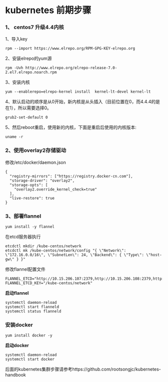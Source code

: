 # kubernetes 前期步骤
### 1、 centos7 升级4.4内核
1、导入key
```
rpm --import https://www.elrepo.org/RPM-GPG-KEY-elrepo.org  
```

2、安装elrepo的yum源
```
rpm -Uvh http://www.elrepo.org/elrepo-release-7.0-2.el7.elrepo.noarch.rpm  
```
3、安装内核
```
yum --enablerepo=elrepo-kernel install  kernel-lt-devel kernel-lt 
```
4、默认启动的顺序是从0开始，新内核是从头插入（目前位置在0，而4.4.4的是在1），所以需要选择0。
```
grub2-set-default 0  
```
5、然后reboot重启，使用新的内核，下面是重启后使用的内核版本:
```
uname -r  
```
### 2、使用overlay2存储驱动

修改/etc/docker/daemon.json

```
{
  "registry-mirrors": ["https://registry.docker-cn.com"],
  "storage-driver": "overlay2",
  "storage-opts": [
    "overlay2.override_kernel_check=true"
  ],
  "live-restore": true
}
```

### 3、部署flannel
```
yum install -y flannel
```
在etcd服务器执行
```
etcdctl mkdir /kube-centos/network
etcdctl mk /kube-centos/network/config "{ \"Network\": \"172.16.0.0/16\", \"SubnetLen\": 24, \"Backend\": { \"Type\": \"host-gw\" } }"
```
修改flannel配置文件

```
FLANNEL_ETCD="http://10.15.206.107:2379,http://10.15.206.108:2379,http://10.15.206.109:2379"
FLANNEL_ETCD_KEY="/kube-centos/network"
```

**启动flannel**

```shell
systemctl daemon-reload
systemctl start flanneld
systemctl status flanneld
```

### 安装docker
```
yum install docker -y
```
**启动docker**
```shell
systemctl daemon-reload
systemctl start docker
```

后面的kubernetes集群步骤请参考https://github.com/rootsongjc/kubernetes-handbook
